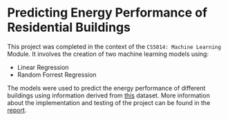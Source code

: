 # Predicting Energy Performance of Residential Buildings

This project was completed in the context of the `CS5014: Machine Learning` Module. It involves the creation of two machine learning models using:
- Linear Regression
- Random Forrest Regression

The models were used to predict the energy performance of different buildings using information derived from [this](https://archive.ics.uci.edu/ml/datasets/energy+efficiency) dataset. More information about the implementation and testing of the project can be found in the [report](Report.pdf).
